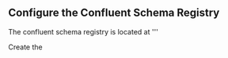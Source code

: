 ## Configure the Confluent Schema Registry

The confluent schema registry is located at  '''

Create the 
<!--stackedit_data:
eyJoaXN0b3J5IjpbNTA1NTc1MDI3XX0=
-->